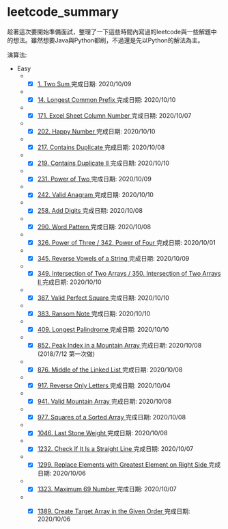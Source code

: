 # leetcode_summary
趁著這次要開始準備面試，整理了一下這些時間內寫過的leetcode與一些解題中的想法。雖然想要Java與Python都刷，不過還是先以Python的解法為主。  

演算法:  
* Easy
  * -[x] <a href="Easy/1/Two_Sum.ipynb">1. Two Sum </a> 完成日期: 2020/10/09
  * -[x] <a href="Easy/14/Longest_Common_Prefix.ipynb">14. Longest Common Prefix </a> 完成日期: 2020/10/10
  * -[x] <a href="Easy/171/Excel_Sheet_Column_Number.ipynb">171. Excel Sheet Column Number </a> 完成日期: 2020/10/07
  * -[x] <a href="Easy/202/Happy_Number.ipynb">202. Happy Number </a> 完成日期: 2020/10/10
  * -[x] <a href="Easy/217/Contains_Duplicate.ipynb">217. Contains Duplicate </a> 完成日期: 2020/10/08
  * -[x] <a href="Easy/219/Contains_Duplicate_II.ipynb">219. Contains Duplicate II </a> 完成日期: 2020/10/10
  * -[x] <a href="Easy/231/Power_of_Two.ipynb">231. Power of Two </a> 完成日期: 2020/10/09
  * -[x] <a href="Easy/242/Valid_Anagram.ipynb">242. Valid Anagram </a> 完成日期: 2020/10/10
  * -[x] <a href="Easy/258/Add_Digits.ipynb">258. Add Digits </a> 完成日期: 2020/10/08
  * -[x] <a href="Easy/290/Word_Pattern.ipynb">290. Word Pattern </a> 完成日期: 2020/10/08
  * -[x] <a href="Easy/326/Power_of_Three.ipynb">326. Power of Three / 342. Power of Four </a> 完成日期: 2020/10/01
  * -[x] <a href="Easy/345/Reverse_Vowels_of_a_String.ipynb">345. Reverse Vowels of a String </a> 完成日期: 2020/10/09
  * -[x] <a href="Easy/349/Intersection_of_Two_Arrays.ipynb">349. Intersection of Two Arrays / 350. Intersection of Two Arrays II </a> 完成日期: 2020/10/10
  * -[x] <a href="Easy/367/Valid_Perfect_Square.ipynb">367. Valid Perfect Square </a> 完成日期: 2020/10/10
  * -[x] <a href="Easy/383/Ransom_Note.ipynb">383. Ransom Note </a> 完成日期: 2020/10/10
  * -[x] <a href="Easy/409/Longest_Palindrome.ipynb">409. Longest Palindrome </a> 完成日期: 2020/10/10
  * -[x] <a href="Easy/852/Peak_Index_in_a_Mountain_Array.ipynb">852. Peak Index in a Mountain Array </a> 完成日期: 2020/10/08 (2018/7/12 第一次做)
  * -[x] <a href="Easy/876/Middle_of_the_Linked_List.ipynb">876. Middle of the Linked List </a> 完成日期: 2020/10/08
  * -[x] <a href="Easy/917/Reverse_Only_Letters.ipynb">917. Reverse Only Letters </a> 完成日期: 2020/10/04
  * -[x] <a href="Easy/941/Valid_Mountain_Array.ipynb">941. Valid Mountain Array </a> 完成日期: 2020/10/08
  * -[x] <a href="Easy/977/Squares_of_a_Sorted_Array.ipynb">977. Squares of a Sorted Array </a> 完成日期: 2020/10/08
  * -[x] <a href="Easy/1046/Last_Stone_Weight.ipynb">1046. Last Stone Weight </a> 完成日期: 2020/10/08
  * -[x] <a href="Easy/1232/Check_If_It_Is_a_Straight_Line.ipynb">1232. Check If It Is a Straight Line </a> 完成日期: 2020/10/07
  * -[x] <a href="Easy/1299/Replace_Elements_with_Greatest_Element_on_Right_Side.ipynb">1299. Replace Elements with Greatest Element on Right Side </a> 完成日期: 2020/10/06
  * -[x] <a href="Easy/1323/Maximum_69_Number.ipynb">1323. Maximum 69 Number </a> 完成日期: 2020/10/07
  * -[x] <a href="Easy/1389/Create_Target_Array_in_the_Given_Order.ipynb">1389. Create Target Array in the Given Order </a> 完成日期: 2020/10/06







 
